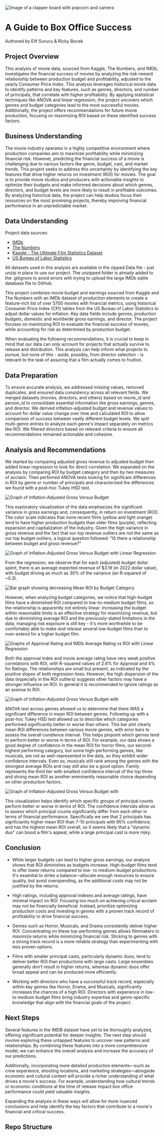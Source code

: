 
![Image of a clapper board with popcorn and camera](images/studio.jpg)

# A Guide to Box Office Success

Authored by Elif Surucu & Ricky Bocek

## Project Overview

This analysis of movie data, sourced from Kaggle, The Numbers, and IMDb, investigates the financial success of movies by analyzing the risk-reward relationship between production budget and profitability, adjusted to the yearly Consumer Price Index. This analysis leverages historical movie data to identify patterns and key features, such as genres, directors, and number of principals, that correlate with higher profitability. By applying statistical techniques like ANOVA and linear regression, the project uncovers which genres and budget categories lead to the most successful movies. Additionally, the project offers recommendations for future movie production, focusing on maximizing ROI based on these identified success factors.

## Business Understanding

The movie industry operates in a highly competitive environment where production companies aim to maximize profitability while minimizing financial risk. However, predicting the financial success of a movie is challenging due to various factors like genre, budget, cast, and market trends. This project seeks to address this uncertainty by identifying the key features that drive higher returns on investment (ROI) for movies. The goal is to provide movie studios and producers with actionable insights to optimize their budgets and make informed decisions about which genres, directors, and budget levels are more likely to result in profitable outcomes. By analyzing historical data, the project can help studios focus their resources on the most promising projects, thereby improving financial performance in an unpredictable market.

## Data Understanding

Project data sources:

* [IMDb](https://www.imdb.com/)
* [The Numbers](https://www.the-numbers.com/)
* [Kaggle - The Ultimate Film Statistics Dataset](https://www.kaggle.com/datasets/alessandrolobello/the-ultimate-film-statistics-dataset-for-ml/data)
* [US Bureau of Labor Statistics](https://www.bls.gov/)

All datasets used in this analysis are available in the zipped Data file - just unzip in place to use our project. The unzipped folder is already added to the .gitignore to avoid errors with trying to upload the large IMDb sqlite database file to GitHub.

This project combines movie budget and earnings sourced from Kaggle and The Numbers with an IMDb dataset of production elements to create a feature-rich list of over 5700 movies with financial metrics, using historical Consumer Price Index (CPI) tables from the US Bureau of Labor Statistics to adjust dollar values for inflation. Key data fields include genres, production budgets, domestic and worldwide gross earnings, and director. The project focuses on maximizing ROI to evaluate the financial success of movies, while accounting for risk as determined by production budget.

When evaluating the following recommendations, it is crucial to keep in mind that our data can *only* account for projects that actually survive to release and distribution. This analysis can help inform what projects to pursue, but none of this - aside, possibly, from director selection - is relevant to the task of assuring that a film actually comes to fruition.

## Data Preparation

To ensure accurate analysis, we addressed missing values, removed duplicates, and ensured data consistency across all relevant fields. We merged datasets (movies, directors, and others) based on movie_id and person_id to consolidate essential information like gross earnings, genres, and director. We derived inflation-adjusted budget and revenue values to account for dollar value change over time and calculated ROI to allow comparison of success between vastly different budget levels. We split multi-genre entries to analyze each genre's impact separately on metrics like ROI. We filtered directors based on relevant criteria to ensure all recommendations remained actionable and cohesive.

## Analysis and Recommendations

We started by comparing adjusted gross revenue to adjusted budget then added linear regression to look for direct correlation. We expanded on the analysis by comparing ROI by budget category and then by two measures of acclaim. Then perfomed ANOVA tests looking for significant differences in ROI by genre or number of principals and characterized the differences we found with a post-hoc Tukey HSD test.

![Graph of Inflation-Adjusted Gross Versus Budget](images\Gross_Budget_ColoredbyYear.png)

This exploratory visualization of the data emphasizes the significant variance in gross earnings and, consequently, in return on investment (ROI). The color scale indicates that more recent films (yellow and light orange) tend to have higher production budgets than older films (purple), reflecting expansion and capitalization of the industry. Given the high variance in gross revenue and the fact that our top revenue outliers are not the same as our top budget outliers, a logical question followed: "IS there a relationship between budget and gross revenue?"

![Graph of Inflation-Adjusted Gross Versus Budget with Linear Regression ](images\Linear_Reg_B_G.png)

From the regression, we observe that for each (adjusted) budget dollar spent, there is an average expected revenue of $3.19 (in 2022 dollar value), with budget driving as much as 30% of the variance (an R-squared of ~0.3).

![Bar graph showing decreasing Mean ROI by Budget Category](images\ROI_Budget.png)

However, when analyzing budget categories, we notice that high-budget films have a diminished ROI compared to low-to-medium budget films, so the relationship is apparently not entirely linear. Increasing the budget within reasonable limits is an effective strategy for maximizing revenue, but due to diminishing average ROI and the previously-stated limitations in the data, managing risk exposure is still key - it's more worthwhile to be comfortably able to make *and release* several low-budget films than to over-extend for a higher budget film.

![Graphs of Approval Rating and IMDb Average Rating vs ROI with Linear Regression](images\LinearReg_compare.png)

Both the approval index and movie average rating have very weak positive correlations with ROI, with R-squared values of 2.6% for Approval and 4% for Ratings.
The relationships are small but present, as indicated by the positive slopes of both regression lines. However, the high dispersion of the data (especially in the ROI outliers) suggests other factors may have a stronger influence on ROI. In general it is recommended to ignore ratings as an avenue to ROI.

![Graph of Inflation-Adjusted Gross Versus Budget with ](images\barplot_genres.png)

ANOVA test across genres allowed us to determine that there WAS a significant difference in mean ROI between genres. Following up with a post-hoc Tukey HSD test allowed us to describe which categories performed significantly better or worse than others. This bar plot clearly mean ROI differences between various movie genres, with error bars to assess the overall condience interval. This helps pinpoint which genres tend to perform better or worse in terms of ROI. For example, our data shows a good degree of confidence in the mean ROI for horror films, our second-highest performing category, but some high-performing genres, like musicals, are not as well-represented in the data, so they exhibit wider confidence intervals. Even so, musicals still rank among the genres with the strongest average ROIs and may still also be a good option. Family represents the third tier with smallest confidence interval of the top three and strong mean ROI as another emminently reasonable choice depending on other production factors.

![Graph of Inflation-Adjusted Gross Versus Budget with ](images\barplot_principals.png)

This visualization helps identify which specific groups of principal counts perform better or worse in terms of ROI. The confidence intervals allow us to assess which principal counts significantly differ from each other in terms of financial performance. Specifically we see that 2 principals has signficiantly higher mean ROI than 7-10 principals with 95% confidence, and has the highest mean ROI overall, so it seems likely that a "dynamic duo" can boost a film's appeal, while a large principal cast is more risky.

## Conclusion

* While larger budgets can lead to higher gross earnings, our analysis shows that ROI diminishes as budgets increase. High-budget films tend to offer lower returns compared to low- to medium-budget productions. It's essential to strike a balance—allocate enough resources to ensure quality, but avoid overspending, as the additional costs may not be justified by the returns.

* High ratings, including approval indexes and average ratings, have minimal impact on ROI. Focusing too much on achieving critical acclaim may not be financially beneficial. Instead, prioritize optimizing production costs and investing in genres with a proven track record of profitability to drive financial success.

* Genres such as Horror, Musicals, and Drama consistently deliver higher ROI. Concentrating on these top-performing genres allows filmmakers to maximize returns while minimizing financial risk. Sticking to genres with a strong track record is a more reliable strategy than experimenting with less proven options.

* Films with smaller principal casts, particularly dynamic duos, tend to deliver better ROI than productions with large casts. Large ensembles generally don’t result in higher returns, whereas dynamic duos offer broad appeal and can be produced more efficiently.

* Working with directors who have a successful track record, especially within key genres like Horror, Drama, and Musicals, significantly increases the chances of a high ROI. Directors with experience in low- to medium-budget films bring industry expertise and genre-specific knowledge that align with the financial goals of the project.

## Next Steps

Several features in the IMDB dataset have yet to be thoroughly analyzed, offering significant potential for deeper insights. The next step should involve exploring these untapped features to uncover new patterns and relationships. By combining these features into a more comprehensive model, we can enhance the overall analysis and increase the accuracy of our predictions.

Additionally, incorporating more detailed production elements—such as crew experience, shooting locations, and marketing strategies—alongside economic and cultural context will provide a richer understanding of what drives a movie's success. For example, understanding how cultural trends or economic conditions at the time of release impact box office performance could yield valuable insights.

Expanding the analysis in these ways will allow for more nuanced conclusions and help identify the key factors that contribute to a movie's financial and critical success.

## Repo Structure
